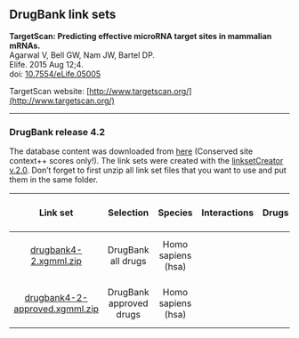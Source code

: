 ## DrugBank link sets

**TargetScan: Predicting effective microRNA target sites in mammalian mRNAs.<br/>**
Agarwal V, Bell GW, Nam JW, Bartel DP.<br/>
Elife. 2015 Aug 12;4.<br/>
doi: [10.7554/eLife.05005](http://doi.org/10.7554/eLife.05005)

TargetScan website: [http://www.targetscan.org/](http://www.targetscan.org/)

---

### DrugBank release 4.2

The database content was downloaded from [here](http://www.targetscan.org/vert_71/vert_71_data_download/) (Conserved site context++ scores only!). 
The link sets were created with the [linksetCreator v.2.0](https://github.com/CyTargetLinker/linksetCreator). Don’t forget to first unzip all link set files that you want to use and put them in the same folder.

| **Link set** | **Selection** | **Species** | **Interactions** | **Drugs** | **Target genes** | **Supported gene identifiers** |
| :---: | :---: | :---: | :---: | :---: | :---: | :---: |
| [drugbank4-2.xgmml.zip](https://projects.bigcat.unimaas.nl/data/cytargetlinker/linksets/drugbank/drugbank4-2.xgmml.zip) | DrugBank all drugs | Homo sapiens (hsa) | |  |  | NCBI Gene, Ensembl, HGNC | 
| [drugbank4-2-approved.xgmml.zip](https://projects.bigcat.unimaas.nl/data/cytargetlinker/linksets/drugbank/drugbank4-2-approved.xgmml.zip) | DrugBank approved drugs | Homo sapiens (hsa) | |  |  | NCBI Gene, Ensembl, HGNC | 
